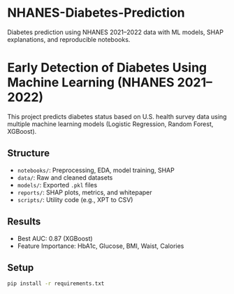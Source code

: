 # NHANES-Diabetes-Prediction
Diabetes prediction using NHANES 2021–2022 data with ML models, SHAP explanations, and reproducible notebooks.

# Early Detection of Diabetes Using Machine Learning (NHANES 2021–2022)

This project predicts diabetes status based on U.S. health survey data using multiple machine learning models (Logistic Regression, Random Forest, XGBoost).

## Structure
- `notebooks/`: Preprocessing, EDA, model training, SHAP
- `data/`: Raw and cleaned datasets
- `models/`: Exported `.pkl` files
- `reports/`: SHAP plots, metrics, and whitepaper
- `scripts/`: Utility code (e.g., XPT to CSV)

## Results
- Best AUC: 0.87 (XGBoost)
- Feature Importance: HbA1c, Glucose, BMI, Waist, Calories

## Setup
```bash
pip install -r requirements.txt
